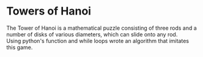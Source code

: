 # Towers of Hanoi

The Tower of Hanoi is a mathematical puzzle consisting of three rods and a number of disks of various diameters, which can slide onto any rod.  
Using python's function and while loops wrote an algorithm that imitates this game.
